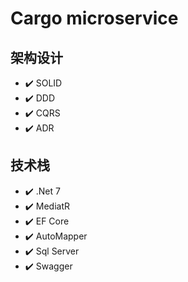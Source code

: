 # Cargo microservice

## 架构设计
- ✔️ SOLID
- ✔️ DDD
- ✔️ CQRS
- ✔️ ADR

## 技术栈
- ✔️ .Net 7
- ✔️ MediatR
- ✔️ EF Core
- ✔️ AutoMapper
- ✔️ Sql Server
- ✔️ Swagger
